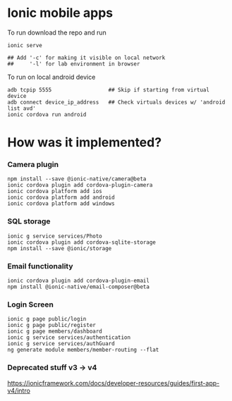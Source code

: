 # Ionic mobile apps

To run download the repo and run
```
ionic serve

## Add '-c' for making it visible on local network 
##     '-l' for lab environment in browser
```
To run on local android device
```
adb tcpip 5555                  ## Skip if starting from virtual device 
adb connect device_ip_address   ## Check virtuals devices w/ 'android list avd'
ionic cordova run android
```


# How was it implemented?

### Camera plugin
```
npm install --save @ionic-native/camera@beta   
ionic cordova plugin add cordova-plugin-camera
ionic cordova platform add ios
ionic cordova platform add android 
ionic cordova platform add windows
```

### SQL storage
```
ionic g service services/Photo
ionic cordova plugin add cordova-sqlite-storage
npm install --save @ionic/storage
```
### Email functionality
```
ionic cordova plugin add cordova-plugin-email
npm install @ionic-native/email-composer@beta
```
### Login Screen
```
ionic g page public/login
ionic g page public/register
ionic g page members/dashboard
ionic g service services/authentication
ionic g service services/authGuard
ng generate module members/member-routing --flat
``` 

### Deprecated stuff v3 -> v4
<ion-nav>

https://ionicframework.com/docs/developer-resources/guides/first-app-v4/intro

